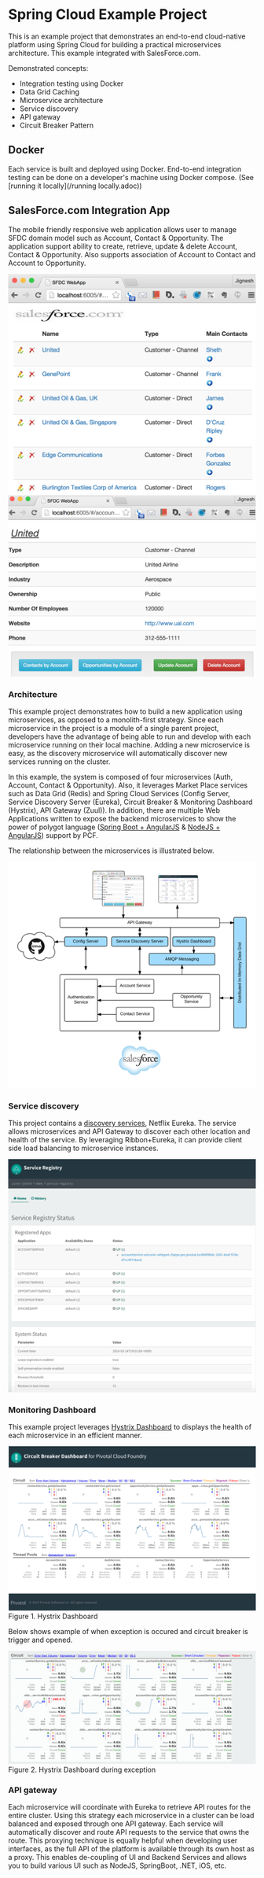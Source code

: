 # Spring Cloud Example Project

This is an example project that demonstrates an end-to-end cloud-native platform using Spring Cloud for building a practical microservices architecture. This example integrated with SalesForce.com.

Demonstrated concepts:

* Integration testing using Docker
* Data Grid Caching
* Microservice architecture
* Service discovery
* API gateway
* Circuit Breaker Pattern

## Docker

Each service is built and deployed using Docker. End-to-end integration testing can be done on a developer's machine using Docker compose.
(See [running it locally](/running locally.adoc))

## SalesForce.com Integration App

The mobile friendly responsive web application allows user to manage SFDC domain model such as Account, Contact & Opportunity. The application support ability to create, retrieve, update & delete Account, Contact & Opportunity. Also supports association of Account to Contact and Account to Opportunity.

![SFDC Web App](/document/main-app-screen02.png)
![SFDC Web App](/document/main-app-screen01.png)

### Architecture

This example project demonstrates how to build a new application using microservices, as opposed to a monolith-first strategy. Since each microservice in the project is a module of a single parent project, developers have the advantage of being able to run and develop with each microservice running on their local machine. Adding a new microservice is easy, as the discovery microservice will automatically discover new services running on the cluster.

In this example, the system is composed of four microservices (Auth, Account, Contact & Opportunity). Also, it leverages Market Place services such as Data Grid (Redis) and Spring Cloud Services (Config Server, Service Discovery Server (Eureka), Circuit Breaker & Monitoring Dashboard (Hystrix), API Gateway (Zuul)). In addition, there are multiple Web Applications written to expose the backend microservices to show the power of polygot language ([Spring Boot + AngularJS](/sfdcwebapp) & [NodeJS + AngularJS](/sfdc-web-app)) support by PCF.

The relationship between the microservices is illustrated below.

![SFDC Web App Architecture](/document/architecture.png)

### Service discovery

This project contains a [discovery services](http://projects.spring.io/spring-cloud/spring-cloud.html#_spring_cloud_netflix), Netflix Eureka. The service allows microservices and API Gateway to discover each other location and health of the service. By leveraging Ribbon+Eureka, it can provide client side load balancing to microservice instances.

![Discovery Service App](/document/service-discovery.png)

### Monitoring Dashboard

This example project leverages [Hystrix Dashboard](http://projects.spring.io/spring-cloud/spring-cloud.html#_circuit_breaker_hystrix_dashboard) to displays the health of each microservice in an efficient manner.

![Hystrix Dashboard](/document/hystrix-monitor-01.png)
Figure 1. Hystrix Dashboard

Below shows example of when exception is occured and circuit breaker is trigger and opened.

![Hystrix Dashboard](/document/hystrix-monitor-02.png)
Figure 2. Hystrix Dashboard during exception


### API gateway

Each microservice will coordinate with Eureka to retrieve API routes for the entire cluster. Using this strategy each microservice in a cluster can be load balanced and exposed through one API gateway. Each service will automatically discover and route API requests to the service that owns the route. This proxying technique is equally helpful when developing user interfaces, as the full API of the platform is available through its own host as a proxy. This enables de-coupling of UI and Backend Services and allows you to build various UI such as NodeJS, SpringBoot, .NET, iOS, etc.
